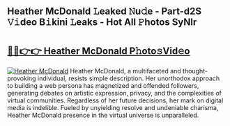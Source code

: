 ## Heather McDonald 𝙻eaked 𝙽u𝚍e - Part-d2S 𝚅𝚒deo B𝚒kini 𝙻eaks - Hot All 𝙿hotos SyNlr

# <h2><a href="http://ld421be.urlbe.top/?page=Heather+McDonald">🔗🔗👉👉 Heather McDonald P𝚑oto𝚜Vid𝚎o</a></h2>

[![Heather McDonald](https://i.imgur.com/eBuTRDB.gif)](http://ld421be.urlbe.top/?page=Heather+McDonald)
Heather McDonald, a multifaceted and thought-provoking individual, resists simple description. Her unorthodox approach to building a web persona has magnetized and offended followers, generating debates on artistic expression, privacy, and the complexities of virtual communities. Regardless of her future decisions, her mark on digital media is indelible. Fueled by unyielding resolve and undeniable charisma, Heather McDonald presence in the virtual universe is unparalleled.

